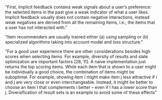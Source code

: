 "First, implicit feedback contains weak signals about a user’s preference: the selected items in the past give a weak indicator of what a user likes. Implicit feedback usually does not contain negative interactions, instead weak negatives are derived from all the remaining items, i.e., the items that a user has not interacted with."

"Item recommenders
are usually trained either (a) using sampling or (b) specialized algorithms taking
into account model and loss structure."


"For a good user experience there are other considerations besides high scores when selecting items. For example, diversity of results and slate optimization are important factors [28, 11]. A naive implementation just returns the top scoring items. While each item that is shown to a user might be individually
a good choice, the combination of items might be suboptimal. For example,
showing item i might make item j less attractive if i and j are very close or
even interchangeable. Instead, it might be better to choose an item l that
complements i better – even if l has a lower score than j. Diversification of result
sets is an example to avoid some of these effects"
